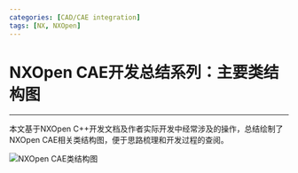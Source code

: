 ```yaml
---
categories: [CAD/CAE integration]
tags: [NX, NXOpen]
---
```


# NXOpen CAE开发总结系列：主要类结构图


---

本文基于NXOpen C++开发文档及作者实际开发中经常涉及的操作，总结绘制了NXOpen CAE相关类结构图，便于思路梳理和开发过程的查阅。

![NXOpen CAE类结构图](images/2018-05-06.png)